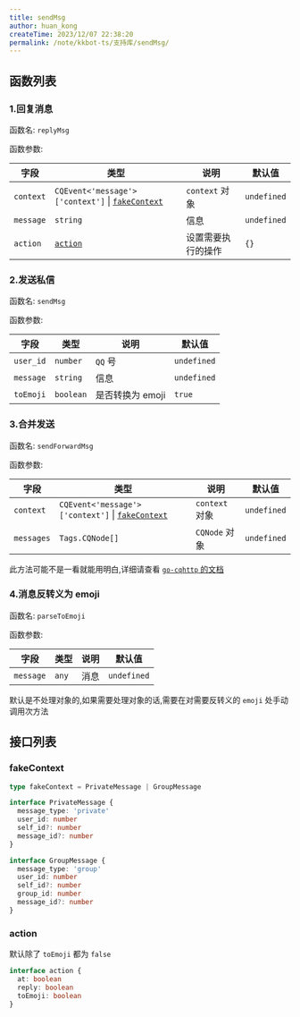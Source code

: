```yaml
---
title: sendMsg
author: huan_kong
createTime: 2023/12/07 22:38:20
permalink: /note/kkbot-ts/支持库/sendMsg/
---
```


## 函数列表

### 1.回复消息

函数名: `replyMsg`

函数参数:

| 字段      | 类型                                                             | 说明               | 默认值      |
| --------- | ---------------------------------------------------------------- | ------------------ | ----------- |
| `context` | `CQEvent<'message'>['context']` \| [`fakeContext`](#fakecontext) | `context` 对象     | `undefined` |
| `message` | `string`                                                         | 信息               | `undefined` |
| `action`  | [`action`](#action)                                              | 设置需要执行的操作 | `{}`        |

### 2.发送私信

函数名: `sendMsg`

函数参数:

| 字段      | 类型      | 说明             | 默认值      |
| --------- | --------- | ---------------- | ----------- |
| `user_id` | `number`  | `QQ` 号          | `undefined` |
| `message` | `string`  | 信息             | `undefined` |
| `toEmoji` | `boolean` | 是否转换为 emoji | `true`      |

### 3.合并发送

函数名: `sendForwardMsg`

函数参数:

| 字段       | 类型                                                             | 说明           | 默认值      |
| ---------- | ---------------------------------------------------------------- | -------------- | ----------- |
| `context`  | `CQEvent<'message'>['context']` \| [`fakeContext`](#fakecontext) | `context` 对象 | `undefined` |
| `messages` | `Tags.CQNode[]`                                                  | `CQNode` 对象  | `undefined` |

此方法可能不是一看就能用明白,详细请查看 [`go-cqhttp` 的文档](https://docs.go-cqhttp.org/cqcode/#合并转发)

### 4.消息反转义为 emoji

函数名: `parseToEmoji`

函数参数:

| 字段      | 类型  | 说明 | 默认值      |
| --------- | ----- | ---- | ----------- |
| `message` | `any` | 消息 | `undefined` |

默认是不处理对象的,如果需要处理对象的话,需要在对需要反转义的 `emoji` 处手动调用次方法

## 接口列表

### fakeContext

~~~ typescript
type fakeContext = PrivateMessage | GroupMessage

interface PrivateMessage {
  message_type: 'private'
  user_id: number
  self_id?: number
  message_id?: number
}

interface GroupMessage {
  message_type: 'group'
  user_id: number
  self_id?: number
  group_id: number
  message_id?: number
}
~~~

### action

默认除了 `toEmoji` 都为 `false`

~~~ typescript
interface action {
  at: boolean
  reply: boolean
  toEmoji: boolean
}
~~~
